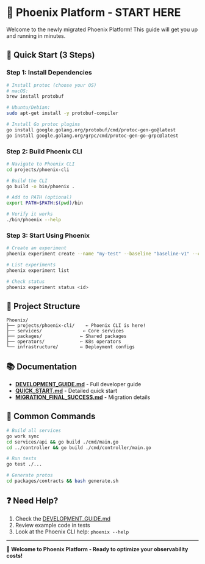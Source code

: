 # 🚀 Phoenix Platform - START HERE

Welcome to the newly migrated Phoenix Platform! This guide will get you up and running in minutes.

## 🎯 Quick Start (3 Steps)

### Step 1: Install Dependencies
```bash
# Install protoc (choose your OS)
# macOS:
brew install protobuf

# Ubuntu/Debian:
sudo apt-get install -y protobuf-compiler

# Install Go protoc plugins
go install google.golang.org/protobuf/cmd/protoc-gen-go@latest
go install google.golang.org/grpc/cmd/protoc-gen-go-grpc@latest
```

### Step 2: Build Phoenix CLI
```bash
# Navigate to Phoenix CLI
cd projects/phoenix-cli

# Build the CLI
go build -o bin/phoenix .

# Add to PATH (optional)
export PATH=$PATH:$(pwd)/bin

# Verify it works
./bin/phoenix --help
```

### Step 3: Start Using Phoenix
```bash
# Create an experiment
phoenix experiment create --name "my-test" --baseline "baseline-v1" --candidate "optimized-v1"

# List experiments  
phoenix experiment list

# Check status
phoenix experiment status <id>
```

## 📁 Project Structure

```
Phoenix/
├── projects/phoenix-cli/    ← Phoenix CLI is here!
├── services/               ← Core services
├── packages/              ← Shared packages
├── operators/             ← K8s operators
└── infrastructure/        ← Deployment configs
```

## 📚 Documentation

- **[DEVELOPMENT_GUIDE.md](DEVELOPMENT_GUIDE.md)** - Full developer guide
- **[QUICK_START.md](QUICK_START.md)** - Detailed quick start
- **[MIGRATION_FINAL_SUCCESS.md](MIGRATION_FINAL_SUCCESS.md)** - Migration details

## 🔧 Common Commands

```bash
# Build all services
go work sync
cd services/api && go build ./cmd/main.go
cd ../controller && go build ./cmd/controller/main.go

# Run tests
go test ./...

# Generate protos
cd packages/contracts && bash generate.sh
```

## ❓ Need Help?

1. Check the [DEVELOPMENT_GUIDE.md](DEVELOPMENT_GUIDE.md)
2. Review example code in tests
3. Look at the Phoenix CLI help: `phoenix --help`

---

**🎉 Welcome to Phoenix Platform - Ready to optimize your observability costs!**